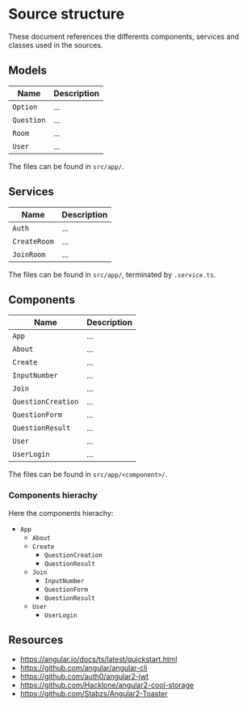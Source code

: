# Source structure

These document references the differents components, services and classes used in the sources.

## Models

| Name | Description |
| ---- | ----------- |
| `Option` | ... |
| `Question` | ... |
| `Room` | ... |
| `User` | ... |

The files can be found in `src/app/`.

## Services

| Name | Description |
| ---- | ----------- |
| `Auth` | ... |
| `CreateRoom` | ... |
| `JoinRoom` | ... |

The files can be found in `src/app/`, terminated by `.service.ts`.

## Components

| Name | Description |
| ---- | ----------- |
| `App` | ... |
| `About` | ... |
| `Create` | ... |
| `InputNumber` | ... |
| `Join` | ... |
| `QuestionCreation` | ... |
| `QuestionForm` | ... |
| `QuestionResult` | ... |
| `User` | ... |
| `UserLogin` | ... |

The files can be found in `src/app/<component>/`.

### Components hierachy

Here the components hierachy:

- `App`
  - `About`
  - `Create`
    - `QuestionCreation`
    - `QuestionResult`
  - `Join`
    - `InputNumber`
    - `QuestionForm`
    - `QuestionResult`
  - `User`
    - `UserLogin`

## Resources

- https://angular.io/docs/ts/latest/quickstart.html
- https://github.com/angular/angular-cli
- https://github.com/auth0/angular2-jwt
- https://github.com/Hacklone/angular2-cool-storage
- https://github.com/Stabzs/Angular2-Toaster
